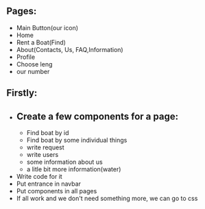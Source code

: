 ## Pages: 
* Main Button(our icon)
* Home
* Rent a Boat(Find)
* About(Contacts, Us, FAQ,Information) 
* Profile
* Choose leng
* our number

## Firstly:
*  ## Create a few components for a page:
    * Find boat by id
    * Find boat by some individual things
    * write request
    * write users
    * some information about us
    * a litle bit more information(water)
* Write code for it
* Put entrance in navbar
* Put components in all pages
* If all work and we don't need something more, we can go to css
 